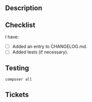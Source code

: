 ## Description

<!--
What changed and why?
-->

## Checklist

I have:
- [ ] Added an entry to CHANGELOG.md.
- [ ] Added tests (if necessary).

## Testing

```
composer all
```

<!--
What steps should reviewers take to test manually?
-->

## Tickets

<!--
What tickets, if any, are related to this issue
-->
